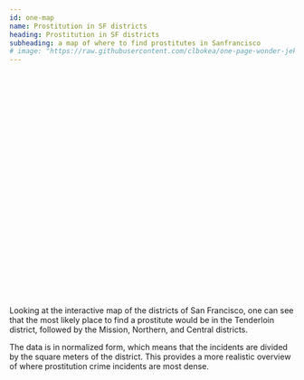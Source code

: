 ```yaml
---
id: one-map
name: Prostitution in SF districts 
heading: Prostitution in SF districts 
subheading: a map of where to find prostitutes in Sanfrancisco 
# image: "https://raw.githubusercontent.com/clbokea/one-page-wonder-jekyll/gh-pages/prop_prostitution.png"
---
```


<div id="plotly-div" class='pull-right' style='width:60%; height:400px'></div>

<script>
    renderPlotly();
</script>

Looking at the interactive map of the districts of San Francisco, one can see that the most likely place to find a prostitute would be in the Tenderloin district, followed by the Mission, Northern, and Central districts.

The data is in normalized form, which means that the incidents are divided by the square meters of the district. This provides a more realistic overview of where prostitution crime incidents are most dense.

